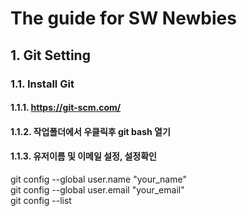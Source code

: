 # The guide for SW Newbies

## 1. Git Setting
### 1.1. Install Git
#### 1.1.1. https://git-scm.com/
#### 1.1.2. 작업폴더에서 우클릭후 git bash 열기
#### 1.1.3. 유저이름 및 이메일 설정, 설정확인
git config --global user.name "your_name"  
git config --global user.email "your_email"   
git config --list
